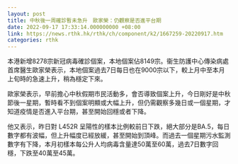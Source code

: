 ```yaml
---
layout: post
title: 中秋後一周確診暫未急升　歐家榮：仍觀察是否進平台期
date: 2022-09-17 17:33:14.000000000 +08:00
link: https://news.rthk.hk/rthk/ch/component/k2/1667259-20220917.htm
categories: rthk
---
```


本港新增8278宗新冠病毒確診個案，本地個案佔8149宗。衞生防護中心傳染病處首席醫生歐家榮表示，本地個案過去7日每日也在9000宗以下，較上月中至本月上旬時的急速上升，稍為穩定下來。

歐家榮表示，早前擔心中秋假期市民活動多，會否導致個案上升，今日剛好是中秋節後一星期，暫時看不到個案明顯或大幅上升，但仍需觀察多幾日或一個星期，才知道疫情是否進入平台期，甚至開始回穩或者下降。

他又表示，昨日對 L452R 呈陽性的樣本比例較前日下跌，絕大部分是BA.5，每日數字都有波幅，但上升幅度已經放緩，甚至開始到頂峰。而過去一個星期污水監測數字有下降，本月初樣本每公升人均病毒含量達50萬至60萬，過去7日數字回穩，下跌至40萬至45萬。
